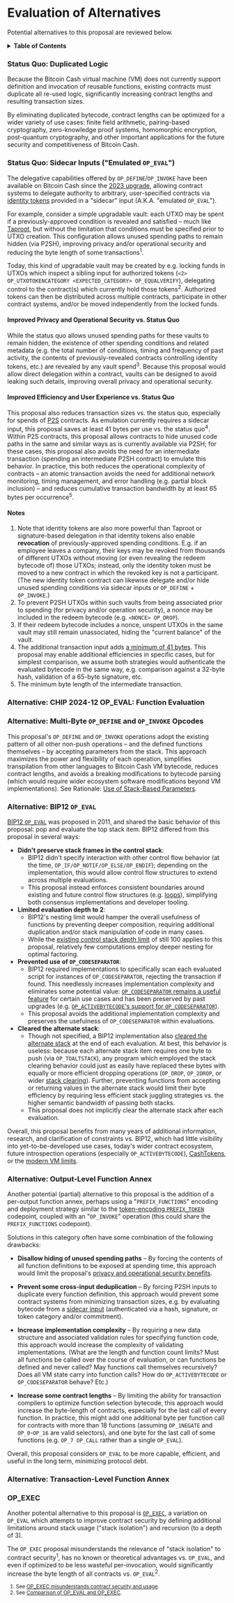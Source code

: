 # Evaluation of Alternatives

Potential alternatives to this proposal are reviewed below.

<details>

<summary><strong>Table of Contents</strong></summary>

- [Evaluation of Alternatives](#evaluation-of-alternatives)
  - [Status Quo: Sidecar Inputs ("Emulated `OP_EVAL`")](#status-quo-sidecar-inputs-emulated-op_eval)
    - [Improved Privacy and Operational Security vs. Status Quo](#improved-privacy-and-operational-security-vs-status-quo)
    - [Improved Efficiency and User Experience vs. Status Quo](#improved-efficiency-and-user-experience-vs-status-quo)
    - [Notes](#notes)
  - [BIP12 `OP_EVAL`](#bip12-op_eval)
  - [Output-Level Function Annex](#output-level-function-annex)
  - [Word Definition Operations (`OP_DEFINE` \& `OP_INVOKE`)](#word-definition-operations-op_define--op_invoke)
  - [OP_EXEC](#op_exec)

</details>

### Status Quo: Duplicated Logic

Because the Bitcoin Cash virtual machine (VM) does not currently support definition and invocation of reusable functions, existing contracts must duplicate all re-used logic, significantly increasing contract lengths and resulting transaction sizes.

By eliminating duplicated bytecode, contract lengths can be optimized for a wider variety of use cases: finite field arithmetic, pairing-based cryptography, zero-knowledge proof systems, homomorphic encryption, post-quantum cryptography, and other important applications for the future security and competitiveness of Bitcoin Cash.

### Status Quo: Sidecar Inputs ("Emulated `OP_EVAL`")

The delegative capabilities offered by `OP_DEFINE`/`OP_INVOKE` have been available on Bitcoin Cash since the [2023 upgrade](https://cashtokens.org/docs/spec/chip), allowing contract systems to delegate authority to arbitrary, user-specified contracts via [identity tokens](https://cashtokens.org/docs/spec/examples#identity-tokens) provided in a "sidecar" input (A.K.A. "emulated `OP_EVAL`").

For example, consider a simple upgradable vault: each UTXO may be spent if a previously-approved condition is revealed and satisfied – much like [Taproot](https://github.com/bitcoin/bips/blob/master/bip-0341.mediawiki), but without the limitation that conditions must be specified prior to UTXO creation. This configuration allows unused spending paths to remain hidden (via P2SH), improving privacy and/or operational security and reducing the byte length of some transactions<sup>1</sup>.

Today, this kind of upgradable vault may be created by e.g. locking funds in UTXOs which inspect a sibling input for authorized tokens (`<2> OP_UTXOTOKENCATEGORY <EXPECTED_CATEGORY> OP_EQUALVERIFY`), delegating control to the contract(s) which currently hold those tokens<sup>2</sup>. Authorized tokens can then be distributed across multiple contracts, participate in other contract systems, and/or be moved independently from the locked funds.

#### Improved Privacy and Operational Security vs. Status Quo

While the status quo allows unused spending paths for these vaults to remain hidden, the existence of other spending conditions and related metadata (e.g. the total number of conditions, timing and frequency of past activity, the contents of previously-revealed contracts controlling identity tokens, etc.) are revealed by any vault spend<sup>3</sup>. Because this proposal would allow direct delegation within a contract, vaults can be designed to avoid leaking such details, improving overall privacy and operational security.

#### Improved Efficiency and User Experience vs. Status Quo

This proposal also reduces transaction sizes vs. the status quo, especially for spends of [P2S](https://github.com/bitjson/bch-p2s) contracts. As emulation currently requires a sidecar input, this proposal saves at least 41 bytes per use vs. the status quo<sup>4</sup>. Within P2S contracts, this proposal allows contracts to hide unused code paths in the same and similar ways as is currently available via P2SH; for these cases, this proposal also avoids the need for an intermediate transaction (spending an intermediate P2SH contract) to emulate this behavior. In practice, this both reduces the operational complexity of contracts – an atomic transaction avoids the need for additional network monitoring, timing management, and error handling (e.g. partial block inclusion) – and reduces cumulative transaction bandwidth by at least 65 bytes per occurrence<sup>5</sup>.

#### Notes

1. Note that identity tokens are also more powerful than Taproot or signature-based delegation in that identity tokens also enable **revocation** of previously-approved spending conditions. E.g. if an employee leaves a company, their keys may be revoked from thousands of different UTXOs without moving (or even revealing the redeem bytecode of) those UTXOs; instead, only the identity token must be moved to a new contract in which the revoked key is not a participant. (The new identity token contract can likewise delegate and/or hide unused spending conditions via sidecar inputs or `OP_DEFINE` + `OP_INVOKE`.)
2. To prevent P2SH UTXOs within such vaults from being associated prior to spending (for privacy and/or operation security), a nonce may be included in the redeem bytecode (e.g. `<NONCE> OP_DROP`).
3. If their redeem bytecode includes a nonce, unspent UTXOs in the same vault may still remain unassociated, hiding the "current balance" of the vault.
4. The additional transaction input adds [a minimum of 41 bytes](https://github.com/bitjson/bch-vm-limits/blob/master/rationale.md#selection-of-input-length-formula). This proposal may enable additional efficiencies in specific cases, but for simplest comparison, we assume both strategies would authenticate the evaluated bytecode in the same way, e.g. comparison against a 32-byte hash, validation of a 65-byte signature, etc.
5. The minimum byte length of the intermediate transaction.

### Alternative: CHIP 2024-12 OP_EVAL: Function Evaluation

### Alternative: Multi-Byte `OP_DEFINE` and `OP_INVOKE` Opcodes

This proposal's `OP_DEFINE` and `OP_INVOKE` operations adopt the existing pattern of all other non-push operations – and the defined functions themselves – by accepting parameters from the stack. This approach maximizes the power and flexibility of each operation, simplifies transpilation from other languages to Bitcoin Cash VM bytecode, reduces contract lengths, and avoids a breaking modifications to bytecode parsing (which would require wider ecosystem software modifications beyond VM implementations). See Rationale: [Use of Stack-Based Parameters](./rationale.md#use-of-stack-based-parameters).

### Alternative: BIP12 `OP_EVAL`

[BIP12 `OP_EVAL`](https://github.com/bitcoin/bips/blob/master/bip-0012.mediawiki) was proposed in 2011, and shared the basic behavior of this proposal: pop and evaluate the top stack item. BIP12 differed from this proposal in several ways:

- **Didn't preserve stack frames in the control stack**:
  - BIP12 didn't specify interaction with other control flow behavior (at the time, `OP_IF/OP_NOTIF/OP_ELSE/OP_ENDIF`); depending on the implementation, this would allow control flow structures to extend across multiple evaluations.
  - This proposal instead enforces consistent boundaries around existing and future control flow structures (e.g. [loops](https://github.com/bitjson/bch-loops)), simplifying both consensus implementations and developer tooling.
- **Limited evaluation depth to 2**:
  - BIP12's nesting limit would hamper the overall usefulness of functions by preventing deeper composition, requiring additional duplication and/or stack manipulation of code in many cases.
  - While the [existing control stack depth limit](https://github.com/bitjson/bch-vm-limits/blob/master/rationale.md#retention-of-control-stack-limit) of still 100 applies to this proposal, relatively few computations employ deeper nesting for optimal factoring.
- **Prevented use of `OP_CODESEPARATOR`**:
  - BIP12 required implementations to specifically scan each evaluated script for instances of `OP_CODESEPARATOR`, rejecting the transaction if found. This needlessly increases implementation complexity and eliminates some potential value: [`OP_CODESEPARATOR` remains a useful feature](https://github.com/bitjson/bch-vm-limits/blob/master/rationale.md#ongoing-value-of-op_codeseparator-operation) for certain use cases and has been preserved by past upgrades (e.g. [`OP_ACTIVEBYTECODE`'s support for `OP_CODESEPARATOR`](https://github.com/bitjson/bch-2022/blob/master/CHIP-2021-02-Add-Native-Introspection-Opcodes.md#op_activebytecode-support-for-op_codeseparator)).
  - This proposal avoids the additional implementation complexity and preserves the usefulness of `OP_CODESEPARATOR` within evaluations.
- **Cleared the alternate stack**:
  - Though not specified, a BIP12 implementation also [cleared the alternate stack](https://github.com/bitcoin/bitcoin/issues/729#issuecomment-3294453) at the end of each evaluation. At best, this behavior is useless: because each alternate stack item requires one byte to push (via `OP_TOALTSTACK`), any program which employed the stack clearing behavior could just as easily have replaced these bytes with equally or more efficient dropping operations (`OP_DROP`, `OP_2DROP`, or wider [stack clearing](https://github.com/bitjson/bch-vm-limits/blob/master/rationale.md#increased-usability-of-multisig-stack-clearing)). Further, preventing functions from accepting or returning values in the alternate stack would limit their byte efficiency by requiring less efficient stack juggling strategies vs. the higher semantic bandwidth of passing both stacks.
  - This proposal does not implicitly clear the alternate stack after each evaluation.

Overall, this proposal benefits from many years of additional information, research, and clarification of constraints vs. BIP12, which had little visibility into yet-to-be-developed use cases, today's wider contract ecosystem, future introspection operations (especially `OP_ACTIVEBYTECODE`), [CashTokens](https://cashtokens.org/), or the [modern VM limits](https://github.com/bitjson/bch-vm-limits).

### Alternative: Output-Level Function Annex

Another potential (partial) alternative to this proposal is the addition of a per-output function annex, perhaps using a "`PREFIX_FUNCTIONS`" encoding and deployment strategy similar to the [token-encoding `PREFIX_TOKEN`](https://cashtokens.org/docs/spec/chip#token-prefix) codepoint, coupled with an "`OP_INVOKE`" operation (this could share the `PREFIX_FUNCTIONS` codepoint).

Solutions in this category often have some combination of the following drawbacks:

- **Disallow hiding of unused spending paths** – By forcing the contents of all function definitions to be exposed at spending time, this approach would limit the proposal's [privacy and operational security benefits](#improved-privacy-and-operational-security-vs-status-quo).

- **Prevent some cross-input deduplication** – By forcing P2SH inputs to duplicate every function definition, this approach would prevent some contract systems from minimizing transaction sizes, e.g. by evaluating bytecode from a [sidecar input](#status-quo-sidecar-inputs-emulated-op_eval) (authenticated via a hash, signature, or token category and/or commitment).

- **Increase implementation complexity** – By requiring a new data structure and associated validation rules for specifying function code, this approach would increase the complexity of validating implementations. (What are the length and function count limits? Must all functions be called over the course of evaluation, or can functions be defined and never called? May functions call themselves recursively? Does all VM state carry into function calls? How do `OP_ACTIVEBYTECODE` or `OP_CODESEPARATOR` behave? Etc.)

- **Increase some contract lengths** – By limiting the ability for transaction compilers to optimize function selection bytecode, this approach would increase the byte-length of contracts, especially for the last call of every function. In practice, this might add one additional byte per function call for contracts with more than 18 functions (assuming `OP_1NEGATE` and `OP_0`-`OP_16` are valid selectors), and one byte for the last call of some functions (e.g. `OP_7 OP_CALL` rather than a single `OP_EVAL`).

Overall, this proposal considers `OP_EVAL` to be more capable, efficient, and useful in the long term, minimizing protocol debt.

### Alternative: Transaction-Level Function Annex

### OP_EXEC

Another potential alternative to this proposal is [`OP_EXEC`](https://web.archive.org/web/20250117180758/https://www.nextchain.cash/op_exec.md), a variation on `OP_EVAL` which attempts to improve contract security by defining additional limitations around stack usage ("stack isolation") and recursion (to a depth of 3).

The `OP_EXEC` proposal misunderstands the relevance of "stack isolation" to contract security<sup>1</sup>, has no known or theoretical advantages vs. `OP_EVAL`, and even if optimized to be less wasteful per-invocation, would significantly increase the byte length of all contracts vs. `OP_EVAL`<sup>2</sup>.

<small>

1. See [OP_EXEC misunderstands contract security and usage](https://bitcoincashresearch.org/t/chip-2024-12-op-eval-function-evaluation/1450/20?u=bitjson).
2. See [Comparison of OP_EVAL and OP_EXEC](https://bitcoincashresearch.org/t/chip-2024-12-op-eval-function-evaluation/1450/14?u=bitjson).

</small>
